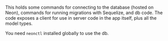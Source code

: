 This holds some commands for connecting to the database (hosted on Neon), commands for running migrations with Sequelize, and db code. The code exposes a client for use in server code in the app itself, plus all the model types.

You need `neonctl` installed globally to use the db.

